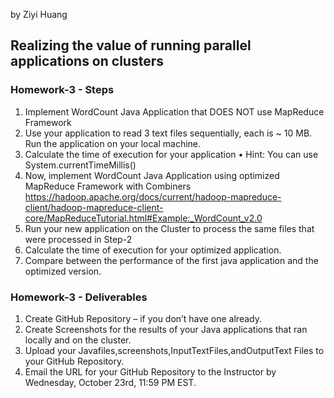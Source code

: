 by Ziyi Huang

## Realizing the value of running parallel applications on clusters

### Homework-3 - Steps
1. Implement WordCount Java Application that DOES NOT use MapReduce Framework
2. Use your application to read 3 text files sequentially, each is ~ 10 MB. Run the application on your local machine.
3. Calculate the time of execution for your application
• Hint: You can use System.currentTimeMillis()
4. Now, implement WordCount Java Application using optimized MapReduce Framework with Combiners https://hadoop.apache.org/docs/current/hadoop-mapreduce-client/hadoop-mapreduce-client-core/MapReduceTutorial.html#Example:_WordCount_v2.0
5. Run your new application on the Cluster to process the same files that were processed in Step-2
6. Calculate the time of execution for your optimized application.
7. Compare between the performance of the first java application and the optimized version.


### Homework-3 - Deliverables
1. Create GitHub Repository – if you don’t have one already.
2. Create Screenshots for the results of your Java applications that ran locally and on the cluster.
3. Upload your Javafiles,screenshots,InputTextFiles,andOutputText Files to your GitHub Repository.
4. Email the URL for your GitHub Repository to the Instructor by Wednesday, October 23rd, 11:59 PM EST.
